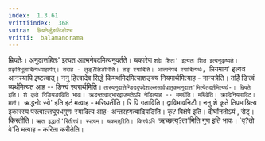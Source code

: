 ```yaml
---
index:  1.3.61
vrittiindex:  368
sutra:  म्रियतेर्लुङलिङोश्च
vritti:  balamanorama 
---
```


म्रियतेः। अनुदात्तहितः' इत्यत आत्मनेपदमित्यनुवर्तते। चकारेण `शदेः शितः' इत्यतः शित इत्यनुकृष्यते। प्रकृतिभूतादित्यध्याहार्यम्। तदाह - लुङ्?लिङोरिति। तङ् स्यादिति। आत्मनेपदं स्यादित्यर्थः, `म्रियमाण' इत्यत्र आनस्यापि इष्टत्वात्। ननु हित्त्वादेव सिद्धे किमर्थमिदमित्याशङ्क्य नियमार्थमित्याह - नान्यत्रेति। तर्हि ङित्त्वं व्यर्थमित्यत आह -- ङित्त्वं स्वरार्थमिति। `तास्यनुदात्तेन्ङिददुपदेशाल्लसार्वधातुकमनुदात्त'मित्येतदर्तमित्यर्थ-। म्रियते इति। शे कृते रिङियङाविति भावः। ऋदन्तत्वाद्भारद्वाजमतेऽपि नेडित्याह -- ममर्थेति। मम्रिवेति। क्रादिनियमादिट्। मर्ता। `ऋद्धनोः स्ये' इति इटं मत्वाह - मरिष्यतीति। रि पि गताविति। द्वाविमावनिटौ। ननु शे कृते तिपमाश्रित्य इकारस्य परत्वाल्लघूपधगुणः स्यादित्य आह- अन्तरह्गत्वादियङिति। कृ? विक्षेपे इति। दीर्घानतोऽयं , सेट्। किरतीति। `ऋत इद्धातो'रितीत्त्वं। रपत्वम्। चकरतुरिति। कित्त्वेऽपि `ऋच्छत्यृ?ता'मिति गुण इति भावः। `वृ?तो वे'ति मत्वाह - करिता करीतेति।

